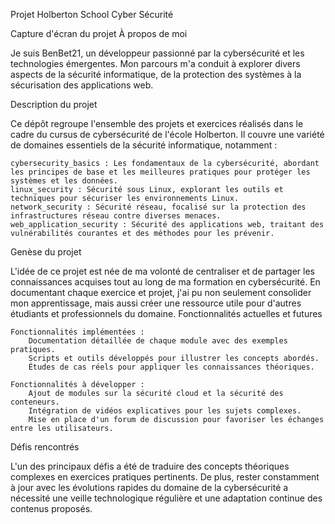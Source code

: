 Projet Holberton School Cyber Sécurité

Capture d'écran du projet
À propos de moi

Je suis BenBet21, un développeur passionné par la cybersécurité et les technologies émergentes. Mon parcours m'a conduit à explorer divers aspects de la sécurité informatique, de la protection des systèmes à la sécurisation des applications web.

Description du projet

Ce dépôt regroupe l'ensemble des projets et exercices réalisés dans le cadre du cursus de cybersécurité de l'école Holberton. Il couvre une variété de domaines essentiels de la sécurité informatique, notamment :

    cybersecurity_basics : Les fondamentaux de la cybersécurité, abordant les principes de base et les meilleures pratiques pour protéger les systèmes et les données.
    linux_security : Sécurité sous Linux, explorant les outils et techniques pour sécuriser les environnements Linux.
    network_security : Sécurité réseau, focalisé sur la protection des infrastructures réseau contre diverses menaces.
    web_application_security : Sécurité des applications web, traitant des vulnérabilités courantes et des méthodes pour les prévenir.

Genèse du projet

L'idée de ce projet est née de ma volonté de centraliser et de partager les connaissances acquises tout au long de ma formation en cybersécurité. En documentant chaque exercice et projet, j'ai pu non seulement consolider mon apprentissage, mais aussi créer une ressource utile pour d'autres étudiants et professionnels du domaine.
Fonctionnalités actuelles et futures

    Fonctionnalités implémentées :
        Documentation détaillée de chaque module avec des exemples pratiques.
        Scripts et outils développés pour illustrer les concepts abordés.
        Études de cas réels pour appliquer les connaissances théoriques.

    Fonctionnalités à développer :
        Ajout de modules sur la sécurité cloud et la sécurité des conteneurs.
        Intégration de vidéos explicatives pour les sujets complexes.
        Mise en place d'un forum de discussion pour favoriser les échanges entre les utilisateurs.

Défis rencontrés

L'un des principaux défis a été de traduire des concepts théoriques complexes en exercices pratiques pertinents. De plus, rester constamment à jour avec les évolutions rapides du domaine de la cybersécurité a nécessité une veille technologique régulière et une adaptation continue des contenus proposés.